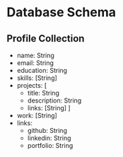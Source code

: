 # Database Schema

## Profile Collection

- name: String
- email: String
- education: String
- skills: [String]
- projects: [
  - title: String
  - description: String
  - links: [String]
    ]
- work: [String]
- links:
  - github: String
  - linkedin: String
  - portfolio: String
